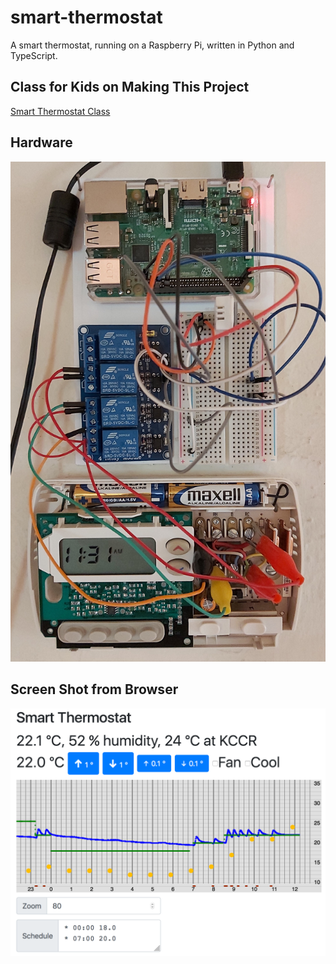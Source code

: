 # smart-thermostat
A smart thermostat, running on a Raspberry Pi,
written in Python and TypeScript.

## Class for Kids on Making This Project
[Smart Thermostat Class](https://davebsoft.com/programming-for-kids/classes/smart-thermostat/)

## Hardware
![A picture of the project](rpi-version.jpg)

## Screen Shot from Browser
![Screen shot from browser](thermostat-partial-day.png)
